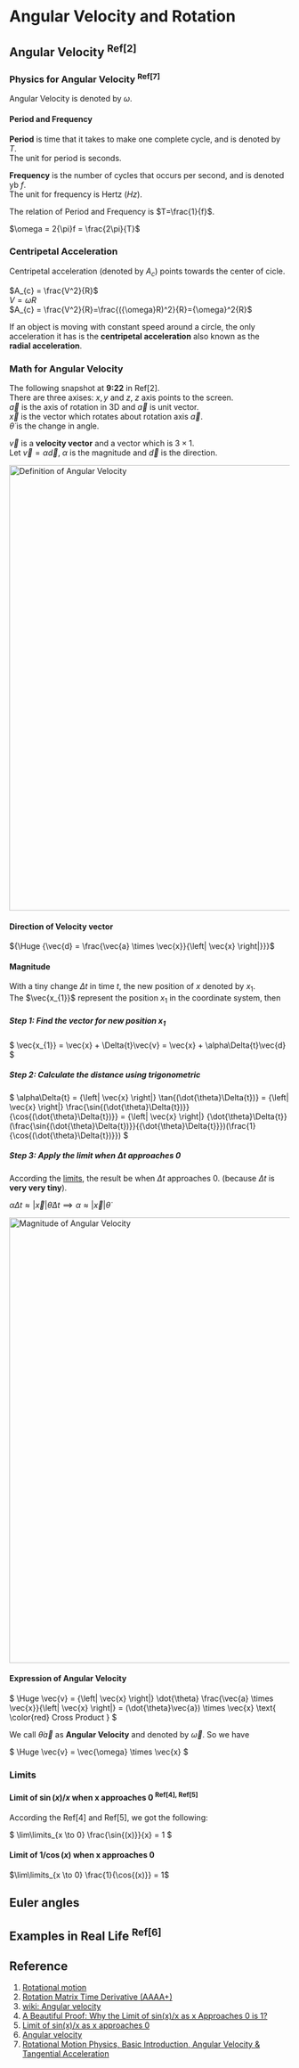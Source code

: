 # Angular Velocity and Rotation

## Angular Velocity <sup>Ref[2]</sup>

### Physics for Angular Velocity <sup>Ref[7]</sup>
Angular Velocity is denoted by $`\omega`$. 

#### Period and Frequency

**Period** is time that it takes to make one complete cycle, and is denoted by $`T`$. <br>
The unit for period is seconds.

**Frequency** is the number of cycles that occurs per second, and is denoted yb $`f`$. <br> 
The unit for frequency is Hertz ($`Hz`$).

The relation of Period and Frequency is $`T=\frac{1}{f}`$.

$`\omega = 2{\pi}f = \frac{2\pi}{T}`$

### Centripetal Acceleration
Centripetal acceleration (denoted by $`A_{c}`$) points towards the center of cicle.

$`A_{c} = \frac{V^2}{R}`$ <br>
$`V = {\omega}R`$ <br>
$`A_{c} = \frac{V^2}{R}=\frac{({\omega}R)^2}{R}={\omega}^2{R}`$

If an object is moving with constant speed around a circle, the only  <br>
acceleration it has is the **centripetal acceleration** also known as the <br>
**radial acceleration**.


### Math for Angular Velocity 
The following snapshot at **9:22** in Ref[2]. <br>
There are three axises: $`x, y`$ and $`z`$, $`z`$ axis points to the screen. <br>
$`\vec{a}`$ is the axis of rotation in 3D and $`\vec{a}`$ is unit vector. <br>
$`\vec{x}`$ is the vector which rotates about rotation axis $`\vec{a}`$. <br>
$`\dot{\theta}`$ is the change in angle. <br>

$`\vec{v}`$ is a **velocity vector** and a vector which is $`3 \times 1`$. 
<br> Let $`\vec{v}=\alpha\vec{d}`$, $`\alpha`$ is the magnitude and $`\vec{d}`$ is the direction. 

<img width="800" alt="Definition of Angular Velocity" src="https://github.com/vitonzhangtt/RoboticsNotes/assets/28706904/df8bd09d-50c8-4e52-9552-fda189f0a9f4">

#### Direction of Velocity vector
$`{\Huge {\vec{d} = \frac{\vec{a} \times \vec{x}}{\left| \vec{x} \right|}}}`$

#### Magnitude
With a tiny change $`\Delta{t}`$ in time $`t`$, the new position of $`x`$ denoted by $`x_{1}`$. <br>
The $`\vec{x_{1}}`$ represent the position $`x_{1}`$ in the coordinate system, then <br>

##### Step 1: Find the vector for new position $`x_{1}`$
$`
\vec{x_{1}} = \vec{x} + \Delta{t}\vec{v} = \vec{x} + \alpha\Delta{t}\vec{d} `$

##### Step 2: Calculate the distance using trigonometric
$`
\alpha\Delta{t} = {\left| \vec{x} \right|} \tan{(\dot{\theta}\Delta{t})} = {\left| \vec{x} \right|} \frac{\sin{(\dot{\theta}\Delta{t})}}{\cos{(\dot{\theta}\Delta{t})}} = {\left| \vec{x} \right|} {\dot{\theta}\Delta{t}} (\frac{\sin{(\dot{\theta}\Delta{t})}}{{\dot{\theta}\Delta{t}}})(\frac{1}{\cos{(\dot{\theta}\Delta{t})}})
`$

##### Step 3: Apply the limit when $`\Delta{t}`$ approaches 0
According the [limits](#limits), the result be when $`\Delta{t}`$ approaches $`0`$. (because $`\Delta{t}`$ is **very very tiny**). <br>

$`
\alpha\Delta{t} \approx {\left| \vec{x} \right|} \dot{\theta} \Delta{t} \implies \alpha \approx {\left| \vec{x} \right|} \dot{\theta}
`$

<img width="800" alt="Magnitude of Angular Velocity" src="https://github.com/vitonzhangtt/RoboticsNotes/assets/28706904/e76bab4f-5cee-4959-8106-2d608ed6f6d5">

#### Expression of Angular Velocity

$`
\Huge \vec{v} = {\left| \vec{x} \right|} \dot{\theta} \frac{\vec{a} \times \vec{x}}{\left| \vec{x} \right|} = (\dot{\theta}\vec{a}) \times \vec{x}  \text{                \color{red} Cross Product }
`$

We call $`\dot{\theta}\vec{a}`$ as **Angular Velocity** and denoted by $`\vec{\omega}`$. So we have <br>

$`
\Huge \vec{v} = \vec{\omega} \times \vec{x}
`$

### Limits
#### Limit of $`\sin{(x)}/x`$ when x approaches 0 <sup>Ref[4], Ref[5]<sup>
According the Ref[4] and Ref[5], we got the following: <br>

$`
\lim\limits_{x \to 0} \frac{\sin{(x)}}{x} = 1
`$

#### Limit of $`1/\cos(x)`$ when x approaches 0
$`\lim\limits_{x \to 0} \frac{1}{\cos{(x)}} = 1`$

## Euler angles 


## Examples in Real Life <sup>Ref[6]</sup>





## Reference
1. [Rotational motion](http://www.thphys.nuim.ie/Notes/MP350/notes-16/5-Rotation.pdf)
2. [Rotation Matrix Time Derivative (AAAA+)](https://www.youtube.com/watch?v=1RF7j-Yc21c)
3. [wiki: Angular velocity](https://en.wikipedia.org/wiki/Angular_velocity)
4. [A Beautiful Proof: Why the Limit of sin(x)/x as x Approaches 0 is 1?](https://medium.com/however-mathematics/a-beautiful-proof-why-the-limit-of-sin-x-x-as-x-approaches-0-is-1-c9709e72fda)
5. [Limit of sin(x)/x as x approaches 0](https://www.khanacademy.org/math/ap-calculus-ab/ab-limits-new/ab-1-8/v/sinx-over-x-as-x-approaches-0)
6. [Angular velocity](https://byjus.com/physics/angular-velocity/)
7. [Rotational Motion Physics, Basic Introduction, Angular Velocity & Tangential Acceleration](https://www.youtube.com/watch?v=WQ9AH2S8B6Y)

